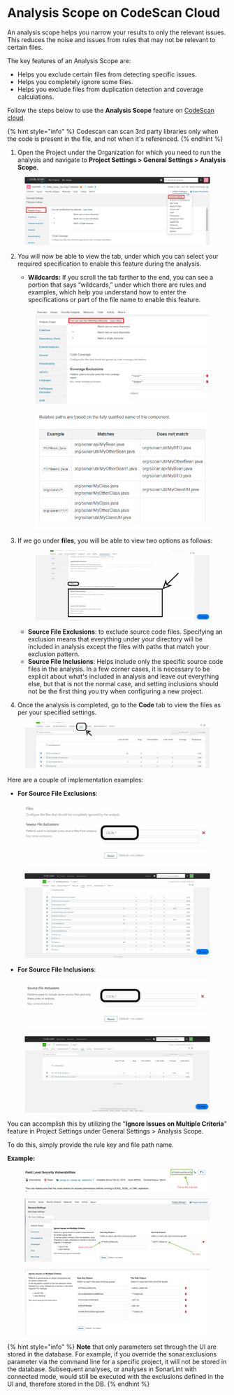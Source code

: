 # Analysis Scope on CodeScan Cloud

An analysis scope helps you narrow your results to only the relevant issues. This reduces the noise and issues from rules that may not be relevant to certain files.

The key features of an Analysis Scope are:

* Helps you exclude certain files from detecting specific issues.
* Helps you completely ignore some files.
* Helps you exclude files from duplication detection and coverage calculations.

Follow the steps below to use the **Analysis Scope** feature on [CodeScan cloud](https://www.codescan.io/products/cloud/).

{% hint style="info" %}
Codescan can scan 3rd party libraries only when the code is present in the file, and not when it's referenced.
{% endhint %}

1. Open the Project under the Organization for which you need to run the analysis and navigate to **Project Settings > General Settings > Analysis Scope**.

<figure><img src="../../../.gitbook/assets/image (416).png" alt=""><figcaption></figcaption></figure>

2.  You will now be able to view the tab, under which you can select your required specification to enable this feature during the analysis.

    * **Wildcards:** If you scroll the tab farther to the end, you can see a portion that says “wildcards,” under which there are rules and examples, which help you understand how to enter the specifications or part of the file name to enable this feature.&#x20;

    <figure><img src="../../../.gitbook/assets/image (417).png" alt=""><figcaption></figcaption></figure>

    <figure><img src="../../../.gitbook/assets/image (418).png" alt=""><figcaption></figcaption></figure>
3.  If we go under **files**, you will be able to view two options as follows:



    <figure><img src="../../../.gitbook/assets/image (421).png" alt=""><figcaption></figcaption></figure>

    * **Source File Exclusions**: to exclude source code files. Specifying an exclusion means that everything under your directory will be included in analysis except the files with paths that match your exclusion pattern.
    * **Source File Inclusions**: Helps include only the specific source code files in the analysis. In a few corner cases, it is necessary to be explicit about what's included in analysis and leave out everything else, but that is not the normal case, and setting inclusions should not be the first thing you try when configuring a new project.
4. Once the analysis is completed, go to the **Code** tab to view the files as per your specified settings.

<figure><img src="../../../.gitbook/assets/image (422).png" alt=""><figcaption></figcaption></figure>

Here are a couple of implementation examples:

* **For Source File Exclusions**:

<figure><img src="../../../.gitbook/assets/image (423).png" alt=""><figcaption></figcaption></figure>

<figure><img src="../../../.gitbook/assets/image (424).png" alt=""><figcaption></figcaption></figure>

* **For Source File Inclusions**:

<figure><img src="../../../.gitbook/assets/image (425).png" alt=""><figcaption></figcaption></figure>

<figure><img src="../../../.gitbook/assets/image (426).png" alt=""><figcaption></figcaption></figure>

You can accomplish this by utilizing the "**Ignore Issues on Multiple Criteria**" feature in Project Settings under General Settings > Analysis Scope.

To do this, simply provide the rule key and file path name.

**Example:**

<figure><img src="../../../.gitbook/assets/image (1) (1) (1) (1) (1) (1) (1) (1) (1) (1) (1) (1) (1) (1) (1) (1) (1) (1) (1) (1).png" alt=""><figcaption></figcaption></figure>

<figure><img src="../../../.gitbook/assets/image (1) (1) (1) (1) (1) (1) (1) (1) (1) (1) (1) (1) (1) (1) (1) (1) (1) (1) (1) (1) (1).png" alt=""><figcaption></figcaption></figure>

<figure><img src="../../../.gitbook/assets/image (2) (1) (1) (1) (1) (1) (1) (1) (1) (1).png" alt=""><figcaption></figcaption></figure>



{% hint style="info" %}
**Note** that only parameters set through the UI are stored in the database. For example, if you override the sonar.exclusions parameter via the command line for a specific project, it will not be stored in the database. Subsequent analyses, or analyses in SonarLint with connected mode, would still be executed with the exclusions defined in the UI and, therefore stored in the DB.
{% endhint %}
